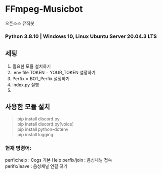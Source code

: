 # FFmpeg-Musicbot
오픈소스 뮤직봇

### Python 3.8.10 | Windows 10, Linux Ubuntu Server 20.04.3 LTS
## 세팅
1. 필요한 모듈 설치하기
2. .env file TOKEN = YOUR_TOKEN 설정하기
3. Perfix = BOT_Perfix 설정하기
4. index.py 실행
5. 
## 사용한 모듈 설치
> pip install discord.py </br>
> pip install discord.py[voice] </br>
> pip install python-dotenv </br>
> pip install logging </br>
> 
### 현재 명령어:
perfix:help : Cogs 기본 Help
perfix/join : 음성채널 접속 </br>
perifx/leave : 음성채널 연결 끊기 </br>
